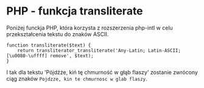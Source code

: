 PHP - funkcja transliterate
==================

Poniżej funckja PHP, która korzysta z rozszerzenia php-intl w celu przekształcenia tekstu do znaków ASCII.

```
function transliterate($text) {
    return transliterator_transliterate('Any-Latin; Latin-ASCII; [\u0080-\uffff] remove', $text);
}
```
I tak dla tekstu 'Pójdźże, kiń tę chmurność w głąb flaszy' zostanie zwrócony ciąg znaków `Pojdzze, kin te chmurnosc w glab flaszy`.
